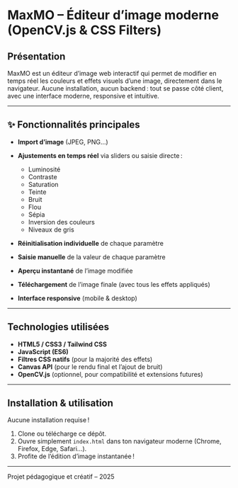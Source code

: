 # MaxMO – Éditeur d’image moderne (OpenCV.js & CSS Filters)

##  Présentation

MaxMO est un éditeur d’image web interactif qui permet de modifier en temps réel les couleurs et effets visuels d’une image, directement dans le navigateur.
Aucune installation, aucun backend : tout se passe côté client, avec une interface moderne, responsive et intuitive.

---

## ✨ Fonctionnalités principales

- **Import d’image** (JPEG, PNG…)
- **Ajustements en temps réel** via sliders ou saisie directe :
  - Luminosité
  - Contraste
  - Saturation
  - Teinte
  - Bruit
  - Flou
  - Sépia
  - Inversion des couleurs
  - Niveaux de gris
    
- **Réinitialisation individuelle** de chaque paramètre
- **Saisie manuelle** de la valeur de chaque paramètre
- **Aperçu instantané** de l’image modifiée
- **Téléchargement** de l’image finale (avec tous les effets appliqués)
- **Interface responsive** (mobile & desktop)

---

## Technologies utilisées

- **HTML5 / CSS3 / Tailwind CSS**
- **JavaScript (ES6)**
- **Filtres CSS natifs** (pour la majorité des effets)
- **Canvas API** (pour le rendu final et l’ajout de bruit)
- **OpenCV.js** (optionnel, pour compatibilité et extensions futures)

---

## Installation & utilisation

Aucune installation requise !

1. Clone ou télécharge ce dépôt.
2. Ouvre simplement `index.html` dans ton navigateur moderne (Chrome, Firefox, Edge, Safari…).
3. Profite de l’édition d’image instantanée !

---


Projet pédagogique et créatif – 2025
